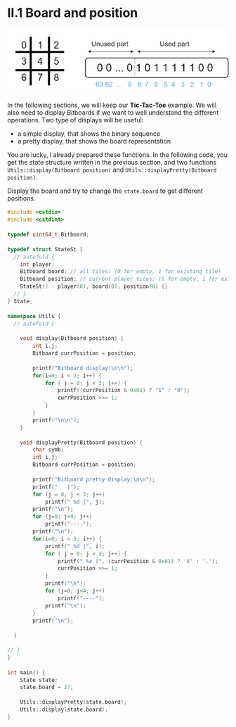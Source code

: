# II.1 Board and position

![Numerotation](img/numerotation.png)


In the following sections, we will keep our **Tic-Tac-Toe** example. We will also need to display Bitboards if we want to well understand the different operations. Two type of displays will be useful:
* a simple display, that shows the binary sequence
* a pretty display, that shows the board representation

You are lucky, I already prepared these functions. In the following code, you get the state structure written in the previous section, and two functions `Utils::display(Bitboard position)` and `Utils::displayPretty(Bitboard position)`.

Display the board and try to change the `state.board` to get different positions.

```C++ runnable
#include <cstdio>
#include <cstdint>

typedef uint64_t Bitboard;

typedef struct StateSt {
  // autofold {
    int player;
    Bitboard board; // all tiles: (0 for empty, 1 for existing tile)
    Bitboard position; // current player tiles: (0 for empty, 1 for existing tile)
    StateSt() : player(0), board(0), position(0) {}
  // }
} State;

namespace Utils {
  // autofold {

    void display(Bitboard position) {
        int i,j;
        Bitboard currPosition = position;

        printf("Bitboard display:\n\n");
        for(i=0; i < 3; i++) {
            for ( j = 0; j < 3; j++) {
                printf((currPosition & 0x01) ? "1" : "0");
                currPosition >>= 1;
            }
        }
        printf("\n\n");
    }

    void displayPretty(Bitboard position) {
        char symb;
        int i,j;
        Bitboard currPosition = position;

        printf("Bitboard pretty display:\n\n");
        printf("   |");
        for (j = 0; j < 3; j++)
            printf(" %d |", j);
        printf("\n");
        for (j=0; j<4; j++)
            printf("----");
        printf("\n");
        for(i=0; i < 3; i++) {
            printf(" %d |", i);
            for ( j = 0; j < 3; j++) {
                printf(" %c |", (currPosition & 0x01) ? 'X' : '.');
                currPosition >>= 1;
            }
            printf("\n");
            for (j=0; j<4; j++)
                printf("----");
            printf("\n");
        }
        printf("\n");

  }

// }
}

int main() {
    State state;
    state.board = 27;

    Utils::displayPretty(state.board);
    Utils::display(state.board);
}
```
